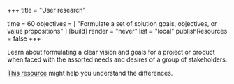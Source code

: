 +++
title = "User research"

time = 60
objectives = [
    "Formulate a set of solution goals, objectives, or value propositions"
]
[build]
  render = "never"
  list = "local"
  publishResources = false
+++

Learn about formulating a clear vision and goals for a project or product when faced with the assorted needs and desires of a group of stakeholders.  

[This resource](https://agile.appliedframeworks.com/applied-frameworks-agile-blog/why-the-product-goal-is-not-the-product-vision-in-scrum) might help you understand the differences.
